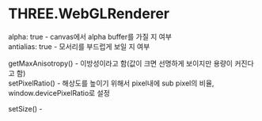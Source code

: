 
# THREE.WebGLRenderer
alpha: true  - canvas에서 alpha buffer를 가질 지 여부  
antialias: true  - 모서리를 부드럽게 보일 지 여부

getMaxAnisotropy() - 이방성이라고 함(값이 크면 선명하게 보이지만 용량이 커진다고 함)  
setPixelRatio() - 해상도를 높이기 위해서 pixel내에 sub pixel의 비율, window.devicePixelRatio로 설정

setSize() - 

